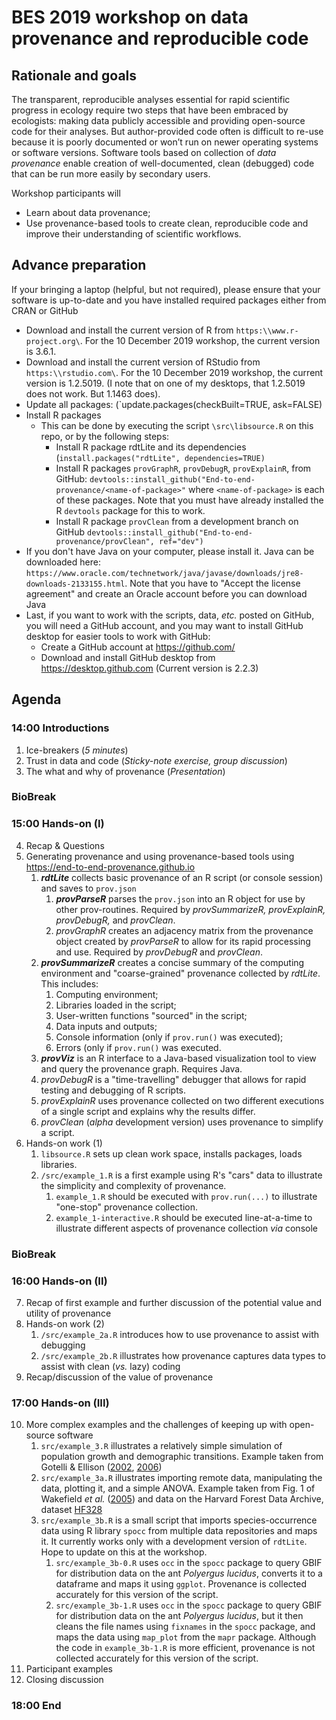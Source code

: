 # BES 2019 workshop on data provenance and reproducible code

## Rationale and goals

The transparent, reproducible analyses essential for rapid scientific progress in ecology require two steps that have been embraced by ecologists: making data publicly accessible and providing open-source code for their analyses. But author-provided code often is difficult to re-use because it is poorly documented or won’t run on newer operating systems or software versions. Software tools based on collection of *data provenance* enable creation of well-documented, clean (debugged) code that can be run more easily by secondary users.

Workshop participants will
* Learn about data provenance;
* Use provenance-based tools to create clean, reproducible code and improve their understanding of scientific workflows.

## Advance preparation

If your bringing a laptop (helpful, but not required), please ensure that your software is up-to-date and you have installed required packages either from CRAN or GitHub

* Download and install the current version of R from `https:\\www.r-project.org\`. For the 10 December 2019 workshop, the current version is 3.6.1. 
* Download and install the current version of RStudio from `https:\\rstudio.com\`. For the 10 December 2019 workshop, the current version is 1.2.5019. (I note that on one of my desktops, that 1.2.5019 does not work. But 1.1463 does).
* Update all packages: (`update.packages(checkBuilt=TRUE, ask=FALSE)
* Install R packages
    * This can be done by executing the script `\src\libsource.R` on this repo, or by the following steps:
        * Install R package rdtLite and its dependencies (`install.packages("rdtLite", dependencies=TRUE)`
        * Install R packages `provGraphR`, `provDebugR`, `provExplainR`, from GitHub: `devtools::install_github("End-to-end-provenance/<name-of-package>"` where `<name-of-package>` is each of these packages. Note that you must have already installed the R `devtools` package for this to work.
        * Install R package `provClean` from a development branch on GitHub `devtools::install_github("End-to-end-provenance/provClean", ref="dev")`
* If you don't have Java on your computer, please install it. Java can be downloaded here: `https://www.oracle.com/technetwork/java/javase/downloads/jre8-downloads-2133155.html`. Note that you have to "Accept the license agreement" and create an Oracle account before you can download Java
* Last, if you want to work with the scripts, data, *etc.* posted on GitHub, you will need a GitHub account, and you may want to install GitHub desktop for easier tools to work with GitHub:
    * Create a GitHub account at <https://github.com/>
    * Download and install GitHub desktop from <https://desktop.github.com> (Current version is 2.2.3)

## Agenda

### 14:00 Introductions

1. Ice-breakers (*5 minutes*)
2. Trust in data and code (*Sticky-note exercise, group discussion*)
3. The what and why of provenance (*Presentation*)

### BioBreak

### 15:00 Hands-on (I)

4. Recap & Questions
5. Generating provenance and using provenance-based tools using <https://end-to-end-provenance.github.io>
    1. ***rdtLite*** collects basic provenance of an R script (or console session) and saves to `prov.json`
        1. ***provParseR*** parses the `prov.json` into an R object for use by other prov-routines. Required by *provSummarizeR, provExplainR, provDebugR,* and *provClean*.
        2. *provGraphR* creates an adjacency matrix from the provenance object created by *provParseR* to allow for its rapid processing and use. Required by *provDebugR* and *provClean*.
    2. ***provSummarizeR*** creates a concise summary of the computing environment and "coarse-grained" provenance collected by *rdtLite*. This includes:
        1. Computing environment;
        2. Libraries loaded in the script;
        3. User-written functions "sourced" in the script;
        4. Data inputs and outputs;
        5. Console information (only if `prov.run()` was executed);
        6. Errors (only if `prov.run()` was executed.
    3. ***provViz*** is an R interface to a Java-based visualization tool to view and query the provenance graph. Requires Java.
    4. *provDebugR* is a "time-travelling" debugger that allows for rapid testing and debugging of R scripts.
    5. *provExplainR* uses provenance collected on two different executions of a single script and explains why the results differ.
    6. *provClean* (*alpha* development version) uses provenance to simplify a script.
6. Hands-on work (1)
    1. `libsource.R` sets up clean work space, installs packages, loads libraries.
    2. `/src/example_1.R` is a first example using R's "cars" data to illustrate the simplicity and complexity of provenance.
        1. `example_1.R` should be executed with `prov.run(...)` to illustrate "one-stop" provenance collection.
        2. `example_1-interactive.R` should be executed line-at-a-time to illustrate different aspects of provenance collection *via* console
    
### BioBreak

### 16:00 Hands-on (II)

7. Recap of first example and further discussion of the potential value and utility of provenance
8. Hands-on work (2)
    1. `/src/example_2a.R` introduces how to use provenance to assist with debugging
    2. `/src/example_2b.R` illustrates how provenance captures data types to assist with clean (*vs.* lazy) coding
9. Recap/discussion of the value of provenance

### 17:00 Hands-on (III)

10. More complex examples and the challenges of keeping up with open-source software
     1. `src/example_3.R` illustrates a relatively simple simulation of population growth and demographic transitions. Example taken from Gotelli & Ellison ([2002](https://harvardforest.fas.harvard.edu/sites/harvardforest.fas.harvard.edu/files/ellison-pubs/2002/gotelli_and_ellison_2002b.pdf), [2006](https://harvardforest.fas.harvard.edu/sites/harvardforest.fas.harvard.edu/files/ellison-pubs/2006/gotelli_ellison_2006_ecolapp.pdf))
     2. `src/example_3a.R` illustrates importing remote data, manipulating the data, plotting it, and a simple ANOVA. Example taken from Fig. 1 of Wakefield *et al.* ([2005](https://harvardforest.fas.harvard.edu/sites/harvardforest.fas.harvard.edu/files/ellison-pubs/2005/wakefield_etal_2005.pdf)) and data on the Harvard Forest Data Archive, dataset [HF328](https://harvardforest.fas.harvard.edu/exist/apps/datasets/showData.html?id=HF328)
     3. `src/example_3b.R` is a small script that imports species-occurrence data using R library `spocc` from multiple data repositories and maps it. It currently works only with a development version of `rdtLite`. Hope to update on this at the workshop.
         1. `src/example_3b-0.R` uses `occ` in the `spocc` package to query GBIF for distribution data on the ant *Polyergus lucidus*, converts it to a dataframe and maps it using `ggplot`. Provenance is collected accurately for this version of the script.
         2. `src/example_3b-1.R` uses `occ` in the `spocc` package to query GBIF for distribution data on the ant *Polyergus lucidus*, but it then cleans the file names using `fixnames` in the `spocc` package, and maps the data using `map_plot` from the `mapr` package. Although the code in `example_3b-1.R` is more efficient, provenance is not collected accurately for this version of the script.
11. Participant examples
12. Closing discussion
     
### 18:00 End

